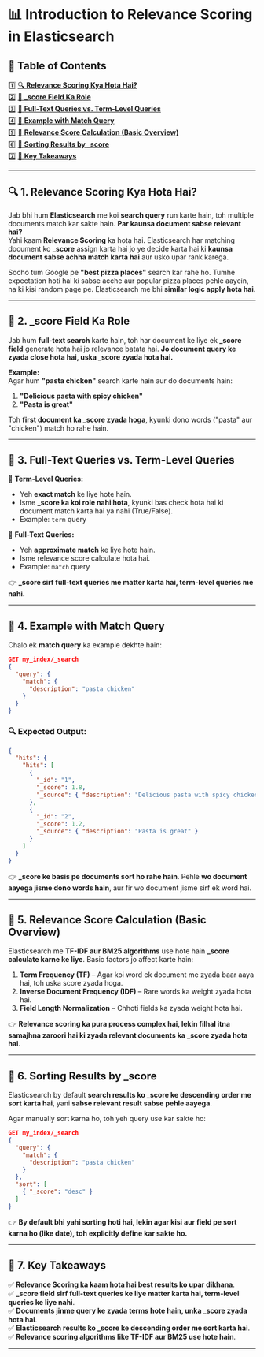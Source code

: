 # 📊 Introduction to Relevance Scoring in Elasticsearch  

## 📌 Table of Contents  
1️⃣ [🔍 **Relevance Scoring Kya Hota Hai?**](#1)  
2️⃣ [📄 **_score Field Ka Role**](#2)  
3️⃣ [🎯 **Full-Text Queries vs. Term-Level Queries**](#3)  
4️⃣ [📑 **Example with Match Query**](#4)  
5️⃣ [🧮 **Relevance Score Calculation (Basic Overview)**](#5)  
6️⃣ [🔢 **Sorting Results by _score**](#6)  
7️⃣ [📌 **Key Takeaways**](#7)  

---

## 🔍 1. Relevance Scoring Kya Hota Hai?  <a id="1"></a>

Jab bhi hum **Elasticsearch** me koi **search query** run karte hain, toh multiple documents match kar sakte hain. **Par kaunsa document sabse relevant hai?**  
Yahi kaam **Relevance Scoring** ka hota hai. Elasticsearch har matching document ko **_score** assign karta hai jo ye decide karta hai ki **kaunsa document sabse achha match karta hai** aur usko upar rank karega.  

Socho tum Google pe **"best pizza places"** search kar rahe ho. Tumhe expectation hoti hai ki sabse acche aur popular pizza places pehle aayein, na ki kisi random page pe. Elasticsearch me bhi **similar logic apply hota hai**.  

---

## 📄 2. _score Field Ka Role  <a id="2"></a>

Jab hum **full-text search** karte hain, toh har document ke liye ek **_score field** generate hota hai jo relevance batata hai. **Jo document query ke zyada close hota hai, uska _score zyada hota hai.**  

**Example:**  
Agar hum **"pasta chicken"** search karte hain aur do documents hain:  
1. **"Delicious pasta with spicy chicken"**  
2. **"Pasta is great"**  

Toh **first document ka _score zyada hoga**, kyunki dono words ("pasta" aur "chicken") match ho rahe hain.  

---

## 🎯 3. Full-Text Queries vs. Term-Level Queries  <a id="3"></a>

🔹 **Term-Level Queries:**  
- Yeh **exact match** ke liye hote hain.  
- Isme **_score ka koi role nahi hota**, kyunki bas check hota hai ki document match karta hai ya nahi (True/False).  
- Example: `term` query  

🔹 **Full-Text Queries:**  
- Yeh **approximate match** ke liye hote hain.  
- Isme relevance score calculate hota hai.  
- Example: `match` query  

👉 **_score sirf full-text queries me matter karta hai, term-level queries me nahi.**  

---

## 📑 4. Example with Match Query  <a id="4"></a>

Chalo ek **match query** ka example dekhte hain:  

```json
GET my_index/_search
{
  "query": {
    "match": {
      "description": "pasta chicken"
    }
  }
}
```

### 🔍 Expected Output:
```json
{
  "hits": {
    "hits": [
      {
        "_id": "1",
        "_score": 1.8,
        "_source": { "description": "Delicious pasta with spicy chicken" }
      },
      {
        "_id": "2",
        "_score": 1.2,
        "_source": { "description": "Pasta is great" }
      }
    ]
  }
}
```

👉 **_score ke basis pe documents sort ho rahe hain**. Pehle **wo document aayega jisme dono words hain**, aur fir wo document jisme sirf ek word hai.  

---

## 🧮 5. Relevance Score Calculation (Basic Overview)  <a id="5"></a>

Elasticsearch me **TF-IDF aur BM25 algorithms** use hote hain **_score calculate karne ke liye**. Basic factors jo affect karte hain:  

1. **Term Frequency (TF)** – Agar koi word ek document me zyada baar aaya hai, toh uska score zyada hoga.  
2. **Inverse Document Frequency (IDF)** – Rare words ka weight zyada hota hai.  
3. **Field Length Normalization** – Chhoti fields ka zyada weight hota hai.  

👉 **Relevance scoring ka pura process complex hai, lekin filhal itna samajhna zaroori hai ki zyada relevant documents ka _score zyada hota hai.**  

---

## 🔢 6. Sorting Results by _score  <a id="6"></a>

Elasticsearch by default **search results ko _score ke descending order me sort karta hai**, yani **sabse relevant result sabse pehle aayega**.  

Agar manually sort karna ho, toh yeh query use kar sakte ho:  

```json
GET my_index/_search
{
  "query": {
    "match": {
      "description": "pasta chicken"
    }
  },
  "sort": [
    { "_score": "desc" }
  ]
}
```

👉 **By default bhi yahi sorting hoti hai, lekin agar kisi aur field pe sort karna ho (like date), toh explicitly define kar sakte ho.**  

---

## 📌 7. Key Takeaways  <a id="7"></a>

✅ **Relevance Scoring ka kaam hota hai best results ko upar dikhana**.  
✅ **_score field sirf full-text queries ke liye matter karta hai, term-level queries ke liye nahi**.  
✅ **Documents jinme query ke zyada terms hote hain, unka _score zyada hota hai**.  
✅ **Elasticsearch results ko _score ke descending order me sort karta hai**.  
✅ **Relevance scoring algorithms like TF-IDF aur BM25 use hote hain**.  

---

